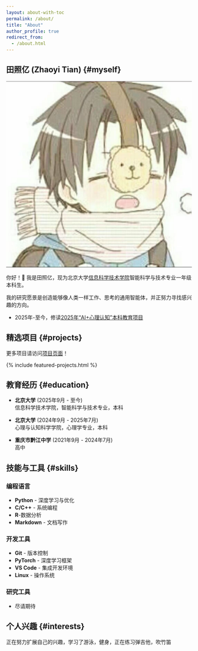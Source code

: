 ```yaml
---
layout: about-with-toc
permalink: /about/
title: "About"
author_profile: true
redirect_from: 
  - /about.html
---
```


## 田照亿 (Zhaoyi Tian) {#myself}

<div class="intro-section">
  <div class="intro-avatar">
    <img src="/images/profile.png" alt="田照亿" class="intro-profile-image">
  </div>
  <div class="intro-content">
    <p>你好！👋 我是田照亿，现为北京大学<a href="https://eecs.pku.edu.cn/">信息科学技术学院</a>智能科学与技术专业一年级本科生。</p>
    <p>我的研究愿景是创造能够像人类一样工作、思考的通用智能体，并正努力寻找感兴趣的方向。</p>
    <ul>  <!-- 用HTML列表标签替换Markdown的"-" -->
      <li>2025年-至今，修读<a href="https://www.psy.pku.edu.cn/xwzx/tzgg/387146.htm">2025年“AI+心理认知”本科教育项目</a></li>
    </ul>
  </div>
</div>

## 精选项目 {#projects}

更多项目请访问[项目页面](/projects/)！

{% include featured-projects.html %}

## 教育经历 {#education}

- **北京大学** (2025年9月 - 至今)  
  信息科学技术学院，智能科学与技术专业，本科

- **北京大学** (2024年9月 - 2025年7月)  
  心理与认知科学学院，心理学专业，本科

- **重庆市黔江中学** (2021年9月 - 2024年7月)  
  高中

## 技能与工具 {#skills}

### 编程语言
- **Python** - 深度学习与优化
- **C/C++** - 系统编程
- **R**-数据分析
- **Markdown** - 文档写作

### 开发工具
- **Git** - 版本控制
- **PyTorch** - 深度学习框架
- **VS Code** - 集成开发环境
- **Linux** - 操作系统

### 研究工具
- 尽请期待

## 个人兴趣 {#interests}

正在努力扩展自己的兴趣，学习了游泳，健身，正在练习弹吉他，吹竹笛

<script src="/assets/js/about-toc.js"></script>

